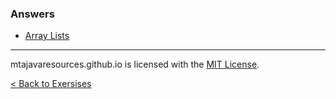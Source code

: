 ### Answers
* [Array Lists](/exercises/answers/arraylists)
***
mtajavaresources.github.io is licensed with the [MIT License](/LICENSE).

[< Back to Exersises](/exersises)
